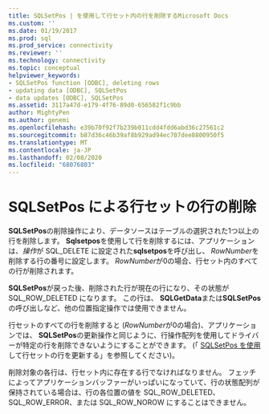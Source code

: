 ```yaml
---
title: SQLSetPos | を使用して行セット内の行を削除するMicrosoft Docs
ms.custom: ''
ms.date: 01/19/2017
ms.prod: sql
ms.prod_service: connectivity
ms.reviewer: ''
ms.technology: connectivity
ms.topic: conceptual
helpviewer_keywords:
- SQLSetPos function [ODBC], deleting rows
- updating data [ODBC], SQLSetPos
- data updates [ODBC], SQLSetPos
ms.assetid: 3117a47d-e179-4f76-89d0-656582f1c9bb
author: MightyPen
ms.author: genemi
ms.openlocfilehash: e39b70f92f7b239b011cdd4fdd6abd36c27561c2
ms.sourcegitcommit: b87d36c46b39af8b929ad94ec707dee8800950f5
ms.translationtype: MT
ms.contentlocale: ja-JP
ms.lasthandoff: 02/08/2020
ms.locfileid: "68076803"
---
```

# <a name="deleting-rows-in-the-rowset-with-sqlsetpos"></a>SQLSetPos による行セットの行の削除
**SQLSetPos**の削除操作により、データソースはテーブルの選択された1つ以上の行を削除します。 **Sqlsetpos**を使用して行を削除するには、アプリケーションは、*操作*が SQL_DELETE に設定された**sqlsetpos**を呼び出し、 *RowNumber*を削除する行の番号に設定します。 *RowNumber*が0の場合、行セット内のすべての行が削除されます。  
  
 **SQLSetPos**が戻った後、削除された行が現在の行になり、その状態が SQL_ROW_DELETED になります。 この行は、 **SQLGetData**または**SQLSetPos**の呼び出しなど、他の位置指定操作では使用できません。  
  
 行セットのすべての行を削除すると (*RowNumber*が0の場合)、アプリケーションでは、 **SQLSetPos**の更新操作と同じように、行操作配列を使用してドライバーが特定の行を削除できないようにすることができます。 (「 [SQLSetPos を使用](../../../odbc/reference/develop-app/updating-rows-in-the-rowset-with-sqlsetpos.md)して行セットの行を更新する」を参照してください)。  
  
 削除対象の各行は、行セット内に存在する行でなければなりません。 フェッチによってアプリケーションバッファーがいっぱいになっていて、行の状態配列が保持されている場合は、行の各位置の値を SQL_ROW_DELETED、SQL_ROW_ERROR、または SQL_ROW_NOROW にすることはできません。
